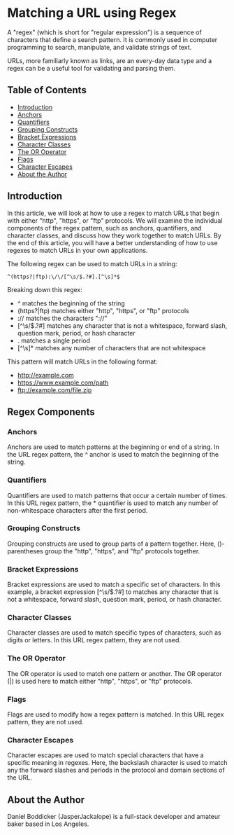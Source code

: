 # Matching a URL using Regex

A "regex" (which is short for "regular expression") is a sequence of characters that define a search pattern. It is commonly used in computer programming to search, manipulate, and validate strings of text. 

URLs, more familiarly known as links, are an every-day data type and a regex can be a useful tool for validating and parsing them.

## Table of Contents

- [Introduction](#introduction)
- [Anchors](#anchors)
- [Quantifiers](#quantifiers)
- [Grouping Constructs](#grouping-constructs)
- [Bracket Expressions](#bracket-expressions)
- [Character Classes](#character-classes)
- [The OR Operator](#the-or-operator)
- [Flags](#flags)
- [Character Escapes](#character-escapes)
- [About the Author](#about-the-author)

## Introduction

In this article, we will look at how to use a regex to match URLs that begin with either "http", "https", or "ftp" protocols. We will examine the individual components of the regex pattern, such as anchors, quantifiers, and character classes, and discuss how they work together to match URLs. By the end of this article, you will have a better understanding of how to use regexes to match URLs in your own applications.

The following regex can be used to match URLs in a string:

```regex
^(https?|ftp):\/\/[^\s/$.?#].[^\s]*$
```

Breaking down this regex:

- ^ matches the beginning of the string
- (https?|ftp) matches either "http", "https", or "ftp" protocols
- :\/\/ matches the characters "://"
- [^\s/$.?#] matches any character that is not a whitespace, forward slash, question mark, period, or hash character
- . matches a single period
- [^\s]* matches any number of characters that are not whitespace

This pattern will match URLs in the following format:

- http://example.com
- https://www.example.com/path
- ftp://example.com/file.zip

## Regex Components

### Anchors

Anchors are used to match patterns at the beginning or end of a string. In the URL regex pattern, the ^ anchor is used to match the beginning of the string.

### Quantifiers

Quantifiers are used to match patterns that occur a certain number of times. In this URL regex pattern, the * quantifier is used to match any number of non-whitespace characters after the first period.

### Grouping Constructs

Grouping constructs are used to group parts of a pattern together. Here, ()-parentheses group the "http", "https", and "ftp" protocols together.

### Bracket Expressions

Bracket expressions are used to match a specific set of characters. In this example, a bracket expression [^\s/$.?#] to matches any character that is not a whitespace, forward slash, question mark, period, or hash character.

### Character Classes

Character classes are used to match specific types of characters, such as digits or letters. In this URL regex pattern, they are not used.

### The OR Operator

The OR operator is used to match one pattern or another. The OR operator (|) is used here to match either "http", "https", or "ftp" protocols.

### Flags

Flags are used to modify how a regex pattern is matched. In this URL regex pattern, they are not used.

### Character Escapes

Character escapes are used to match special characters that have a specific meaning in regexes. Here, the backslash character is used to match any the forward slashes and periods in the protocol and domain sections of the URL.

## About the Author

Daniel Boddicker (JasperJackalope) is a full-stack developer and amateur baker based in Los Angeles. 
